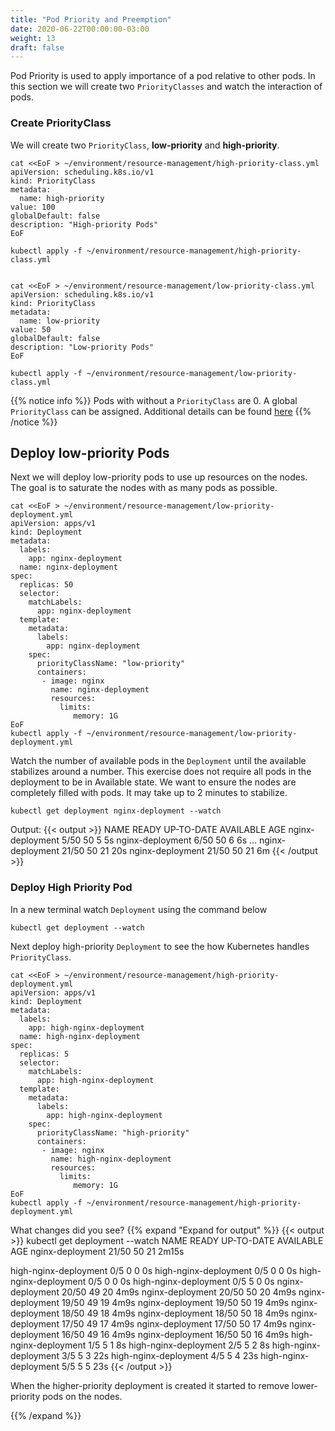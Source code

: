 ```yaml
---
title: "Pod Priority and Preemption"
date: 2020-06-22T00:00:00-03:00
weight: 13
draft: false
---
```


Pod Priority is used to apply importance of a pod relative to other pods. In this section we will create two `PriorityClasses` and watch the interaction of pods. 


### Create PriorityClass

We will create two `PriorityClass`, **low-priority** and **high-priority**.

```
cat <<EoF > ~/environment/resource-management/high-priority-class.yml
apiVersion: scheduling.k8s.io/v1
kind: PriorityClass
metadata:
  name: high-priority
value: 100
globalDefault: false
description: "High-priority Pods"
EoF

kubectl apply -f ~/environment/resource-management/high-priority-class.yml


cat <<EoF > ~/environment/resource-management/low-priority-class.yml
apiVersion: scheduling.k8s.io/v1
kind: PriorityClass
metadata:
  name: low-priority
value: 50
globalDefault: false
description: "Low-priority Pods"
EoF

kubectl apply -f ~/environment/resource-management/low-priority-class.yml

```

{{% notice info %}}
Pods with without a  `PriorityClass` are 0. A global `PriorityClass` can be assigned. Additional details can be found [here](https://kubernetes.io/docs/concepts/configuration/pod-priority-preemption/#priorityclass) 
{{% /notice %}}

## Deploy low-priority Pods

Next we will deploy low-priority pods to use up resources on the nodes. The goal is to saturate the nodes with as many pods as possible. 
```
cat <<EoF > ~/environment/resource-management/low-priority-deployment.yml
apiVersion: apps/v1
kind: Deployment
metadata:
  labels:
    app: nginx-deployment
  name: nginx-deployment
spec:
  replicas: 50
  selector:
    matchLabels:
      app: nginx-deployment
  template:
    metadata:
      labels:
        app: nginx-deployment
    spec:
      priorityClassName: "low-priority"      
      containers:            
       - image: nginx
         name: nginx-deployment
         resources:
           limits:
              memory: 1G  
EoF
kubectl apply -f ~/environment/resource-management/low-priority-deployment.yml
```

Watch the number of available pods in the `Deployment` until the available stabilizes around a number. This exercise does not require all pods in the deployment to be in Available state. We want to ensure the nodes are completely filled with pods. It may take up to 2 minutes to stabilize. 

```
kubectl get deployment nginx-deployment --watch
```
Output:
{{< output >}}
NAME               READY   UP-TO-DATE   AVAILABLE   AGE
nginx-deployment   5/50    50           5           5s
nginx-deployment   6/50    50           6           6s
...
nginx-deployment   21/50   50           21          20s
nginx-deployment   21/50   50           21          6m
{{< /output >}}

### Deploy High Priority Pod

In a new terminal watch `Deployment` using the command below

```
kubectl get deployment --watch
```

Next deploy high-priority `Deployment` to see the how Kubernetes handles `PriorityClass`. 

```
cat <<EoF > ~/environment/resource-management/high-priority-deployment.yml
apiVersion: apps/v1
kind: Deployment
metadata:
  labels:
    app: high-nginx-deployment
  name: high-nginx-deployment
spec:
  replicas: 5
  selector:
    matchLabels:
      app: high-nginx-deployment
  template:
    metadata:
      labels:
        app: high-nginx-deployment
    spec:
      priorityClassName: "high-priority"      
      containers:            
       - image: nginx
         name: high-nginx-deployment
         resources:
           limits:
              memory: 1G
EoF
kubectl apply -f ~/environment/resource-management/high-priority-deployment.yml
```

What changes did you see?
{{% expand "Expand for output" %}}
{{< output >}}
kubectl get deployment  --watch
NAME               READY   UP-TO-DATE   AVAILABLE   AGE
nginx-deployment   21/50   50           21          2m15s

high-nginx-deployment   0/5     0            0           0s
high-nginx-deployment   0/5     0            0           0s
high-nginx-deployment   0/5     0            0           0s
high-nginx-deployment   0/5     5            0           0s
nginx-deployment        20/50   49           20          4m9s
nginx-deployment        20/50   50           20          4m9s
nginx-deployment        19/50   49           19          4m9s
nginx-deployment        19/50   50           19          4m9s
nginx-deployment        18/50   49           18          4m9s
nginx-deployment        18/50   50           18          4m9s
nginx-deployment        17/50   49           17          4m9s
nginx-deployment        17/50   50           17          4m9s
nginx-deployment        16/50   49           16          4m9s
nginx-deployment        16/50   50           16          4m9s
high-nginx-deployment   1/5     5            1           8s
high-nginx-deployment   2/5     5            2           8s
high-nginx-deployment   3/5     5            3           22s
high-nginx-deployment   4/5     5            4           23s
high-nginx-deployment   5/5     5            5           23s
{{< /output >}}

When the higher-priority deployment is created it started to remove lower-priority pods on the nodes.  

{{% /expand %}}

